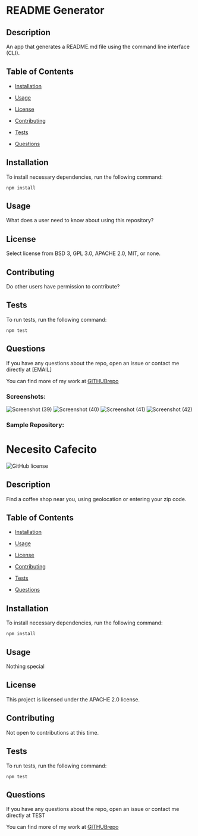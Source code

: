 
# README Generator


## Description

An app that generates a README.md file using the command line interface (CLI).

## Table of Contents

* [Installation](#installation)

* [Usage](#usage)

* [License](#license)

* [Contributing](#contributing)

* [Tests](#tests)

* [Questions](#questions)


## Installation

To install necessary dependencies, run the following command:

```
npm install
```

## Usage

What does a user need to know about using this repository?

## License

Select license from BSD 3, GPL 3.0, APACHE 2.0, MIT, or none. 

## Contributing

Do other users have permission to contribute?

## Tests

To run tests, run the following command:

```
npm test
```

## Questions

If you have any questions about the repo, open an issue or contact me directly at [EMAIL]

You can find more of my work at [GITHUBrepo](https://github.com/lisamcgautier/)

### Screenshots:

![Screenshot (39)](https://user-images.githubusercontent.com/62854999/91076528-a840be00-e60d-11ea-8746-0e9d7ebc9f3b.png)
![Screenshot (40)](https://user-images.githubusercontent.com/62854999/91076542-ac6cdb80-e60d-11ea-9fb5-08aacc795c50.png)
![Screenshot (41)](https://user-images.githubusercontent.com/62854999/91076556-af67cc00-e60d-11ea-8b7b-88c011f1f494.png)
![Screenshot (42)](https://user-images.githubusercontent.com/62854999/91076574-b4c51680-e60d-11ea-9947-82e2ede9cffd.png)

### Sample Repository:

# Necesito Cafecito
![GitHub license](https://img.shields.io/badge/license-Apache-blue.svg)

## Description

Find a coffee shop near you, using geolocation or entering your zip code.

## Table of Contents

* [Installation](#installation)

* [Usage](#usage)

* [License](#license)

* [Contributing](#contributing)

* [Tests](#tests)

* [Questions](#questions)


## Installation

To install necessary dependencies, run the following command:

```
npm install
```

## Usage

Nothing special

## License

This project is licensed under the APACHE 2.0 license.

## Contributing

Not open to contributions at this time.

## Tests

To run tests, run the following command:

```
npm test
```

## Questions

If you have any questions about the repo, open an issue or contact me directly at TEST

You can find more of my work at [GITHUBrepo](https://github.com/TEST)
